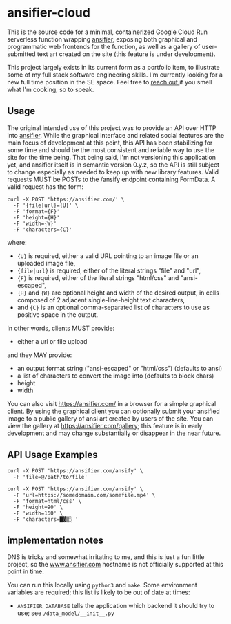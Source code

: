 # ansifier-cloud

This is the source code for a minimal, containerized Google Cloud Run serverless function wrapping
[ansifier](https://github.com/amminer/ansifier),
exposing both graphical and programmatic web frontends for the function,
as well as a gallery of user-submitted text art created on the site (this feature is under
development).

This project largely exists in its current form as a portfolio item, to illustrate some of my full
stack software engineering skills. I'm currently looking for a new full time position in the SE space.
Feel free to [reach out ](https://linkedin.com/in/ameliamminer/)if you smell what I'm cooking, so to speak.

## Usage

The original intended use of this project was to provide an API over HTTP into
[ansifier](https://github.com/amminer/ansifier/). While the graphical interface and related social
features are the main focus of development at this point, this API has been stabilizing for some
time and should be the most consistent and reliable way to use the site for the time being. That
being said, I'm not versioning this application yet, and ansifier itself is in semantic version
0.y.z, so the API is still subject to change especially as needed to keep up with new library
features. Valid requests MUST be POSTs to the /ansify endpoint containing FormData.
A valid request has the form:
```
curl -X POST 'https://ansifier.com/' \
  -F '{file|url}={U}' \
  -F 'format={F}'
  -F 'height={H}'
  -F 'width={W}'
  -F 'characters={C}'
```
where:
* `{U}` is required, either a valid URL pointing to an image file or an uploaded image file,
* `{file|url}` is required, either of the literal strings "file" and "url",
* `{F}` is required, either of the literal strings "html/css" and "ansi-escaped",
* `{H}` and `{W}` are optional height and width of the desired output, in cells composed of 2 adjacent
single-line-height text characters,
* and `{C}` is an optional comma-separated list of characters to use as positive space in the output.

In other words, clients MUST provide:

* either a url or file upload

and they MAY provide:

* an output format string ("ansi-escaped" or "html/css") (defaults to ansi)
* a list of characters to convert the image into (defaults to block chars)
* height
* width

You can also visit https://ansifier.com/ in a browser for a simple graphical client.
By using the graphical client you can optionally submit your ansified image to a public gallery of ansi
art created by users of the site. You can view the gallery at https://ansifier.com/gallery; this feature
is in early development and may change substantially or disappear in the near future.

## API Usage Examples

```
curl -X POST 'https://ansifier.com/ansify' \
  -F 'file=@/path/to/file'
```

```
curl -X POST 'https://ansifier.com/ansify' \
  -F 'url=https://somedomain.com/somefile.mp4' \
  -F 'format=html/css' \
  -F 'height=90' \
  -F 'width=160' \
  -F 'characters=█▓▒░ '
```

## implementation notes

DNS is tricky and somewhat irritating to me, and this is just a fun little project,
so the www.ansifier.com hostname is not officially supported at this point in time.

You can run this locally using `python3` and `make`.
Some environment variables are required; this list is likely to be out of date at times:

* `ANSIFIER_DATABASE` tells the application which backend it should try to use; see
  `/data_model/__init__.py`

